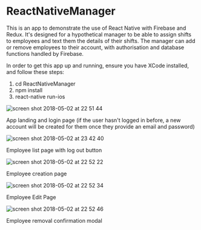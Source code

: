 # ReactNativeManager

This is an app to demonstrate the use of React Native with Firebase and Redux. It's designed for a hypothetical manager to be able to assign shifts to employees and text them the details of their shifts. The manager can add or remove employees to their account, with authorisation and database functions handled by Firebase.

In order to get this app up and running, ensure you have XCode installed, and follow these steps:

1) cd ReactNativeManager
2) npm install
3) react-native run-ios

![screen shot 2018-05-02 at 22 51 44](https://user-images.githubusercontent.com/25869284/39551382-b5a5025e-4e5c-11e8-9448-2c4e9598c9ba.png)

App landing and login page (if the user hasn't logged in before, a new account will be created for them once they provide an email and password)


![screen shot 2018-05-02 at 23 42 40](https://user-images.githubusercontent.com/25869284/39552781-9f77b55c-4e62-11e8-910f-368a80f5d4ba.png)

Employee list page with log out button


![screen shot 2018-05-02 at 22 52 22](https://user-images.githubusercontent.com/25869284/39551417-d825865a-4e5c-11e8-9351-9ba531901788.png)

Employee creation page


![screen shot 2018-05-02 at 22 52 34](https://user-images.githubusercontent.com/25869284/39551435-e6c6bcba-4e5c-11e8-913e-26455cbbeaa4.png)

Employee Edit Page


![screen shot 2018-05-02 at 22 52 46](https://user-images.githubusercontent.com/25869284/39551452-f494e088-4e5c-11e8-9ab2-e5c67e06b1f0.png)

Employee removal confirmation modal